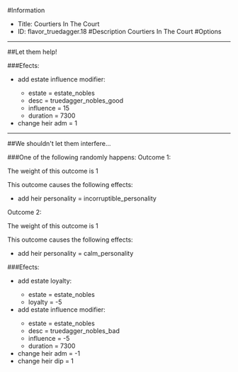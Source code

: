 #Information
 - Title: Courtiers In The Court
 - ID: flavor_truedagger.18
#Description
Courtiers In The Court
#Options

___
##Let them help!

###Efects:<ul><li>add estate influence modifier:</li><ul><li>estate = estate_nobles</li><li>desc = truedagger_nobles_good</li><li>influence = 15</li><li>duration = 7300</li></ul><li>change heir adm = 1</li></ul>

___
##We shouldn't let them interfere...

###One of the following randomly happens:
Outcome 1:

The weight of this outcome is 1

This outcome causes the following effects:<ul><li>add heir personality = incorruptible_personality</li></ul>
Outcome 2:

The weight of this outcome is 1

This outcome causes the following effects:<ul><li>add heir personality = calm_personality</li></ul>

###Efects:<ul><li>add estate loyalty:</li><ul><li>estate = estate_nobles</li><li>loyalty = -5</li></ul><li>add estate influence modifier:</li><ul><li>estate = estate_nobles</li><li>desc = truedagger_nobles_bad</li><li>influence = -5</li><li>duration = 7300</li></ul><li>change heir adm = -1</li><li>change heir dip = 1</li></ul>

